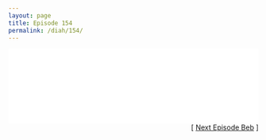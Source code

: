 ```yaml
---
layout: page
title: Episode 154
permalink: /diah/154/
---
```


<iframe allowfullscreen="true" frameborder="0" style="width:100%;" marginheight="0" marginwidth="0" mozallowfullscreen="true" scrolling="NO" src="//gdriveplayer.us/embed2.php?link=w2zjGKj5%252FA5HvJiUvEb1PgNJz5heBN5ivJlQK94zv9ns3kFUmMEyzGMGoIbjm9KXhDEOq%252BUzWrqc%252FKAPNyUcnCgHMqYUzgyI5qdST9RHRWqXlsCPFI6OOA3m9QL5h0h2UEzALtLIWrc7Hag66tha8triy0xQnNhZcUbk%252FaAFwepMFXZCYZqlt%252B%252FfzF2CHTKB5EmcEyVWaOHgyTpMAKsa3J&amp;no_adult=yes" webkitallowfullscreen="true"></iframe>

<div align="right">[ <a href="/diah/155/">Next Episode Beb</a> ]</div>

